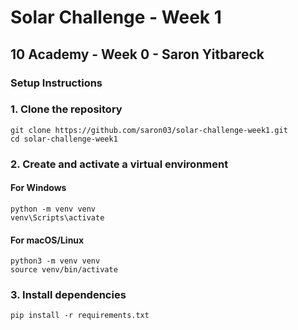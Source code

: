 # Solar Challenge - Week 1

## 10 Academy - Week 0 - Saron Yitbareck
### Setup Instructions

### 1. Clone the repository
```
git clone https://github.com/saron03/solar-challenge-week1.git
cd solar-challenge-week1
```
### 2. Create and activate a virtual environment
#### For Windows
```
python -m venv venv
venv\Scripts\activate
```
#### For macOS/Linux
```
python3 -m venv venv
source venv/bin/activate
```
### 3. Install dependencies
```
pip install -r requirements.txt
```